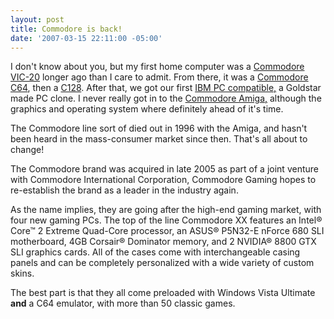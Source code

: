 ```yaml
---
layout: post
title: Commodore is back!
date: '2007-03-15 22:11:00 -05:00'
---
```


I don't know about you, but my first home computer was a [Commodore VIC-20](http://en.wikipedia.org/wiki/Commodore_VIC-20) longer ago than I care to admit. From there, it was a [Commodore C64](http://en.wikipedia.org/wiki/Commodore_64), then a [C128](http://en.wikipedia.org/wiki/Commodore_128). After that, we got our first [IBM PC compatible,](http://en.wikipedia.org/wiki/IBM_PC_compatible) a Goldstar made PC clone. I never really got in to the [Commodore Amiga,](http://en.wikipedia.org/wiki/Amiga) although the graphics and operating system where definitely ahead of it's time.

The Commodore line sort of died out in 1996 with the Amiga, and hasn't been heard in the mass-consumer market since then. That's all about to change!

The Commodore brand was acquired in late 2005 as part of a joint venture with Commodore International Corporation, Commodore Gaming hopes to re-establish the brand as a leader in the industry again.

As the name implies, they are going after the high-end gaming market, with four new gaming PCs. The top of the line Commodore XX features an Intel&reg; Core™ 2 Extreme Quad-Core processor, an ASUS&reg; P5N32-E nForce 680 SLI motherboard, 4GB Corsair&reg; Dominator memory, and 2 NVIDIA&reg; 8800 GTX SLI graphics cards. All of the cases come with interchangeable casing panels and can be completely personalized with a wide variety of custom skins.

The best part is that they all come preloaded with Windows Vista Ultimate **and** a C64 emulator, with more than 50 classic games.

